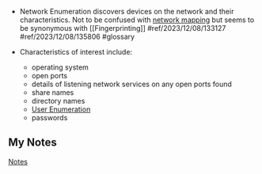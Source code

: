 - Network Enumeration discovers devices on the network and their characteristics. Not to be confused with [network mapping](network-mapping.md) but seems to be synonymous with [[Fingerprinting]] #ref/2023/12/08/133127 #ref/2023/12/08/135806 #glossary 

- Characteristics of interest include:
	- operating system
	- open ports
	- details of listening network services on any open ports found
	- share names
	- directory names
	- [User Enumeration](user-enumeration.md)
	- passwords
## My Notes
[Notes](mynotes/network-enumeration-notes.md)
